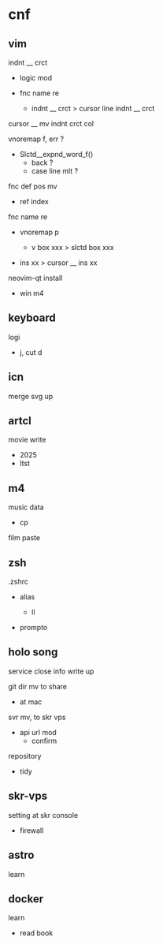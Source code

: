 
# cnf


## vim

indnt __ crct
- logic mod

- fnc name re
  - indnt __ crct > cursor line indnt __ crct

cursor __ mv indnt crct col

vnoremap f, err ?
- Slctd__expnd_word_f()
  - back ?
  - case line mlt ?

fnc def pos mv
- ref index

fnc name re
- vnoremap p
  - v box xxx > slctd box xxx

- ins xx > cursor __ ins xx

neovim-qt  install
- win m4


## keyboard

logi
- j, cut d


## icn

merge svg
up


## artcl

movie write
- 2025
- ltst


## m4

music data
- cp

film paste


## zsh

.zshrc
- alias
  - ll

- prompto


## holo song

service close info write up


git dir mv to share
- at mac


svr mv, to skr vps
- api url mod
  - confirm


repository
- tidy


## skr-vps

setting at skr console
- firewall


## astro

learn


## docker

learn
- read book


